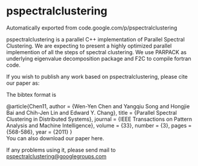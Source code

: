 # pspectralclustering
Automatically exported from code.google.com/p/pspectralclustering

pspectralclustering is a parallel C++ implementation of Parallel Spectral Clustering. We are expecting to present a highly optimized parallel implemention of all the steps of spectral clustering. We use PARPACK as underlying eigenvalue decomposition package and F2C to compile fortran code.

If you wish to publish any work based on pspectralclustering, please cite our paper as:

The bibtex format is

@article{Chen11,
  author = {Wen-Yen Chen and Yangqiu Song and Hongjie Bai and Chih-Jen Lin and Edward Y. Chang},
  title = {Parallel Spectral Clustering in Distributed Systems},
  journal = {IEEE Transactions on Pattern Analysis and Machine Intelligence},
  volume = {33},
  number = {3},
  pages = {568-586},
  year = {2011}
}  
You can also download our paper here.

If any problems using it, please send mail to pspectralclustering@googlegroups.com
